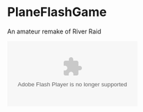 # PlaneFlashGame
An amateur remake of River Raid

<embed src="plane.swf" type="application/x-shockwave-flash" allowfullscreen="true" allowscriptaccess="always"></embed></object>
